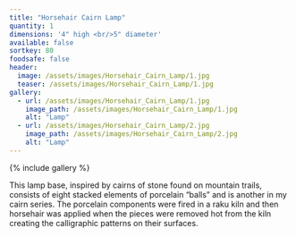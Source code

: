 ```yaml
---
title: "Horsehair Cairn Lamp"
quantity: 1
dimensions: '4" high <br/>5" diameter'
available: false
sortkey: 80
foodsafe: false
header:
  image: /assets/images/Horsehair_Cairn_Lamp/1.jpg
  teaser: /assets/images/Horsehair_Cairn_Lamp/1.jpg
gallery:
  - url: /assets/images/Horsehair_Cairn_Lamp/1.jpg
    image_path: /assets/images/Horsehair_Cairn_Lamp/1.jpg
    alt: "Lamp"
  - url: /assets/images/Horsehair_Cairn_Lamp/2.jpg
    image_path: /assets/images/Horsehair_Cairn_Lamp/2.jpg
    alt: "Lamp"
---
```


{% include gallery %}

This lamp base, inspired by cairns of stone found on mountain trails, consists of eight stacked elements of porcelain “balls” and is another in my cairn series. The porcelain components were fired in a raku kiln and then horsehair was applied when the pieces were removed hot from the kiln creating the calligraphic patterns on their surfaces.